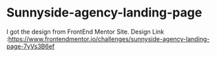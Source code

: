 # Sunnyside-agency-landing-page
I got the design from FrontEnd Mentor Site. Design Link :https://www.frontendmentor.io/challenges/sunnyside-agency-landing-page-7yVs3B6ef